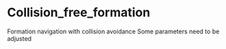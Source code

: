 # Collision_free_formation
Formation navigation with collision avoidance 
Some parameters need to be adjusted
